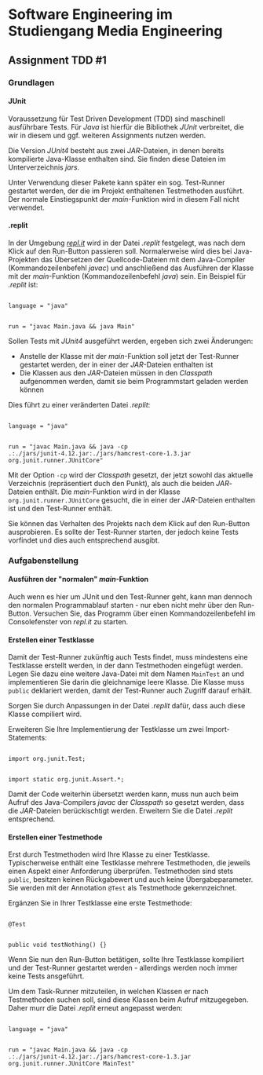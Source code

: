 # Software Engineering im Studiengang Media Engineering

## Assignment TDD #1    

### Grundlagen

#### JUnit

Voraussetzung für Test Driven Development (TDD) sind maschinell ausführbare Tests. 
Für *Java* ist hierfür die Bibliothek *JUnit* verbreitet, die wir in diesem und ggf.
weiteren Assignments nutzen werden.

Die Version *JUnit4* besteht aus zwei *JAR*-Dateien, in 
denen bereits kompilierte Java-Klasse enthalten sind. 
Sie finden diese Dateien im Unterverzeichnis *jars*.

Unter Verwendung dieser Pakete kann später ein
sog. Test-Runner gestartet werden, der die
im Projekt enthaltenen Testmethoden ausführt. 
Der normale Einstiegspunkt der *main*-Funktion wird
in diesem Fall nicht verwendet.


#### .replit

In der Umgebung [*repl.it*](https://repl.it/) wird 
in der Datei *.replit* festgelegt, was nach dem
Klick auf den Run-Button passieren soll. Normalerweise
wird dies bei Java-Projekten das Übersetzen der
Quellcode-Dateien mit dem Java-Compiler 
(Kommandozeilenbefehl *javac*) und
anschließend das Ausführen der Klasse mit der *main*-Funktion
(Kommandozeilenbefehl *java*) sein. 
Ein Beispiel für *.replit* ist:

<code>
language = "java"

run = "javac Main.java && java Main"
</code>

Sollen  Tests mit *JUnit4* ausgeführt werden, ergeben sich zwei Änderungen:
- Anstelle der Klasse mit der *main*-Funktion soll jetzt 
  der Test-Runner gestartet werden, der in einer der *JAR*-Dateien enthalten ist
- Die Klassen aus den *JAR*-Dateien müssen in den 
  *Classpath* aufgenommen werden, damit sie beim Programmstart
  geladen werden können

Dies führt zu einer veränderten Datei *.replit*:

<code>
language = "java"

run = "javac Main.java && java -cp .:./jars/junit-4.12.jar:./jars/hamcrest-core-1.3.jar org.junit.runner.JUnitCore"
</code>

Mit der Option <code>-cp</code> wird der *Classpath* gesetzt,
der jetzt sowohl das aktuelle Verzeichnis 
(repräsentiert duch den Punkt),
als auch die beiden *JAR*-Dateien enthält. 
Die *main*-Funktion wird in der Klasse
<code>org.junit.runner.JUnitCore</code> gesucht,
die in einer der *JAR*-Dateien enthalten ist und den 
Test-Runner enthält.

Sie können das Verhalten des Projekts nach dem 
Klick auf den Run-Button ausprobieren. Es sollte der
Test-Runner starten, der jedoch keine Tests vorfindet
und dies auch entsprechend ausgibt.

### Aufgabenstellung

#### Ausführen der "normalen" *main*-Funktion

Auch wenn es hier um JUnit und den Test-Runner geht,
kann man dennoch den normalen Programmablauf starten -
nur eben nicht mehr über den Run-Button. Versuchen Sie,
das Programm über einen Kommandozeilenbefehl im
Consolefenster von *repl.it* zu starten.

#### Erstellen einer Testklasse

Damit der Test-Runner zukünftig auch Tests findet,
muss mindestens eine Testklasse erstellt werden,
in der dann Testmethoden eingefügt werden. Legen
Sie dazu eine weitere Java-Datei mit dem
Namen <code>MainTest</code> an und implementieren Sie
darin die gleichnamige leere Klasse. Die Klasse
muss <code>public</code> deklariert werden, damit
der Test-Runner auch Zugriff darauf erhält.

Sorgen Sie durch
Anpassungen in der Datei *.replit* dafür, dass auch diese
Klasse compiliert wird.

Erweiteren Sie Ihre Implementierung der Testklasse
um zwei Import-Statements:

<code>
import org.junit.Test;

import static org.junit.Assert.*;
</code>

Damit der Code weiterhin übersetzt werden kann, muss
nun auch beim Aufruf des Java-Compilers *javac* der
*Classpath* so gesetzt werden, dass die *JAR*-Dateien 
berückischtigt werden. Erweitern Sie die Datei *.replit*
entsprechend.


#### Erstellen einer Testmethode

Erst durch Testmethoden wird Ihre Klasse zu einer
Testklasse. Typischerweise enthält eine Testklasse
mehrere Testmethoden, die jeweils einen Aspekt 
einer Anforderung überprüfen. Testmethoden sind stets
<code>public</code>, besitzen keinen Rückgabewert
und auch keine Übergabeparameter. Sie werden 
mit der Annotation <code>@Test</code> als Testmethode
gekennzeichnet.

Ergänzen Sie in Ihrer Testklasse 
eine erste Testmethode:

<code>
@Test

public void testNothing() {}
</code>

Wenn Sie nun den Run-Button betätigen, sollte 
Ihre Testklasse kompiliert und der Test-Runner 
gestartet werden - allerdings werden noch immer
keine Tests ansgeführt.

Um dem Task-Runner mitzuteilen, in welchen
Klassen er nach Testmethoden suchen soll, 
sind diese Klassen beim Aufruf mitzugegeben.
Daher murr die Datei  *.replit* erneut 
angepasst werden:

<code>
language = "java"

run = "javac Main.java && java -cp .:./jars/junit-4.12.jar:./jars/hamcrest-core-1.3.jar org.junit.runner.JUnitCore MainTest"
</code>



